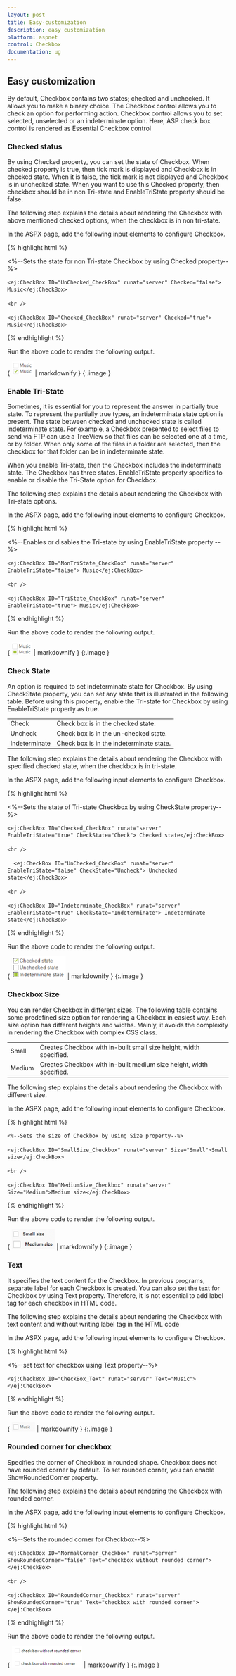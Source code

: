 ```yaml
---
layout: post
title: Easy-customization
description: easy customization
platform: aspnet
control: Checkbox
documentation: ug
---
```


## Easy customization

By default, Checkbox contains two states; checked and unchecked. It allows you to make a binary choice. The Checkbox control allows you to check an option for performing action. Checkbox control allows you to set selected, unselected or an indeterminate option. Here, ASP check box control is rendered as Essential Checkbox control

### Checked status

By using Checked property, you can set the state of Checkbox. When checked property is true, then tick mark is displayed and Checkbox is in checked state. When it is false, the tick mark is not displayed and Checkbox is in unchecked state. When you want to use this Checked property, then checkbox should be in non Tri-state and EnableTriState property should be false.

The following step explains the details about rendering the Checkbox with above mentioned checked options, when the checkbox is in non tri-state.

In the ASPX page, add the following input elements to configure Checkbox.



{% highlight html %}

  <%--Sets the state for non Tri-state Checkbox by using Checked property--%>

    <ej:CheckBox ID="UnChecked_CheckBox" runat="server" Checked="false"> Music</ej:CheckBox>

    <br />

    <ej:CheckBox ID="Checked_CheckBox" runat="server" Checked="true"> Music</ej:CheckBox>



{% endhighlight %}



Run the above code to render the following output.



{ ![](Easy-customization_images/Easy-customization_img1.png) | markdownify }
{:.image }


### Enable Tri-State

Sometimes, it is essential for you to represent the answer in partially true state. To represent the partially true types, an indeterminate state option is present. The state between checked and unchecked state is called indeterminate state. For example, a Checkbox presented to select files to send via FTP can use a TreeView so that files can be selected one at a time, or by folder. When only some of the files in a folder are selected, then the checkbox for that folder can be in indeterminate state.

When you enable Tri-state, then the Checkbox includes the indeterminate state. The Checkbox has three states. EnableTriState property specifies to enable or disable the Tri-State option for Checkbox. 

The following step explains the details about rendering the Checkbox with Tri-state options.

In the ASPX page, add the following input elements to configure Checkbox.

{% highlight html %}

<%--Enables or disables the Tri-state by using EnableTriState property --%>

    <ej:CheckBox ID="NonTriState_CheckBox" runat="server" EnableTriState="false"> Music</ej:CheckBox>

    <br />

    <ej:CheckBox ID="TriState_CheckBox" runat="server" EnableTriState="true"> Music</ej:CheckBox>



{% endhighlight %}



Run the above code to render the following output.

{ ![](Easy-customization_images/Easy-customization_img2.png) | markdownify }
{:.image }


### Check State

An option is required to set indeterminate state for Checkbox. By using CheckState property, you can set any state that is illustrated in the following table. Before using this property, enable the Tri-state for Checkbox by using EnableTriState property as true.

<table>
<tr>
<td>
Check</td><td>
Check box is in the checked state.</td></tr>
<tr>
<td>
Uncheck</td><td>
Check box is in the un-checked state.</td></tr>
<tr>
<td>
Indeterminate</td><td>
Check box is in the indeterminate state.</td></tr>
</table>


The following step explains the details about rendering the Checkbox with specified checked state, when the checkbox is in tri-state.

In the ASPX page, add the following input elements to configure Checkbox.

{% highlight html %}

<%--Sets the state of Tri-state Checkbox by using CheckState property--%>



    <ej:CheckBox ID="Checked_CheckBox" runat="server" EnableTriState="true" CheckState="Check"> Checked state</ej:CheckBox>

    <br />

      <ej:CheckBox ID="UnChecked_CheckBox" runat="server" EnableTriState="false" CheckState="Uncheck"> Unchecked state</ej:CheckBox>

    <br />

    <ej:CheckBox ID="Indeterminate_CheckBox" runat="server" EnableTriState="true" CheckState="Indeterminate"> Indeterminate state</ej:CheckBox>



{% endhighlight %}



Run the above code to render the following output.

{ ![](Easy-customization_images/Easy-customization_img3.png) | markdownify }
{:.image }


### Checkbox Size

You can render Checkbox in different sizes. The following table contains some predefined size option for rendering a Checkbox in easiest way. Each size option has different heights and widths. Mainly, it avoids the complexity in rendering the Checkbox with complex CSS class. 

<table>
<tr>
<td>
Small</td><td>
Creates Checkbox with in-built small size height, width specified.</td></tr>
<tr>
<td>
Medium</td><td>
Creates Checkbox with in-built medium size height, width specified.</td></tr>
</table>


The following step explains the details about rendering the Checkbox with different size.

In the ASPX page, add the following input elements to configure Checkbox.

{% highlight html %}

    <%--Sets the size of Checkbox by using Size property--%>

    <ej:CheckBox ID="SmallSize_Checkbox" runat="server" Size="Small">Small size</ej:CheckBox>

    <br />

    <ej:CheckBox ID="MediumSize_Checkbox" runat="server" Size="Medium">Medium size</ej:CheckBox>



{% endhighlight %}



Run the above code to render the following output.


{ ![](Easy-customization_images/Easy-customization_img4.png) | markdownify }
{:.image }


### Text

It specifies the text content for the Checkbox. In previous programs, separate label for each Checkbox is created. You can also set the text for Checkbox by using Text property. Therefore, it is not essential to add label tag for each checkbox in HTML code.

The following step explains the details about rendering the Checkbox with text content and without writing label tag in the HTML code

In the ASPX page, add the following input elements to configure Checkbox.

{% highlight html %}

<%--set text for checkbox using Text property--%>

    <ej:CheckBox ID="CheckBox_Text" runat="server" Text="Music"> </ej:CheckBox>



{% endhighlight %}



Run the above code to render the following output.

{ ![](Easy-customization_images/Easy-customization_img5.png) | markdownify }
{:.image }


### Rounded corner for checkbox

Specifies the corner of Checkbox in rounded shape. Checkbox does not have rounded corner by default. To set rounded corner, you can enable ShowRoundedCorner property.

The following step explains the details about rendering the Checkbox with rounded corner.

In the ASPX page, add the following input elements to configure Checkbox.

{% highlight html %}

<%--Sets the rounded corner for Checkbox--%>

    <ej:CheckBox ID="NormalCorner_Checkbox" runat="server" ShowRoundedCorner="false" Text="checkbox without rounded corner"> </ej:CheckBox>

    <br />

    <ej:CheckBox ID="RoundedCorner_Checkbox" runat="server" ShowRoundedCorner="true" Text="checkbox with rounded corner"></ej:CheckBox>



{% endhighlight %}


Run the above code to render the following output.

{ ![](Easy-customization_images/Easy-customization_img6.png) | markdownify }
{:.image }


